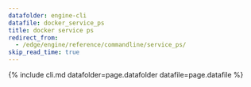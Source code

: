 ```yaml
---
datafolder: engine-cli
datafile: docker_service_ps
title: docker service ps
redirect_from:
  - /edge/engine/reference/commandline/service_ps/
skip_read_time: true
---
```

<!--
This page is automatically generated from Docker's source code. If you want to
suggest a change to the text that appears here, open a ticket or pull request
in the source repository on GitHub:

https://github.com/docker/cli
-->

{% include cli.md datafolder=page.datafolder datafile=page.datafile %}
